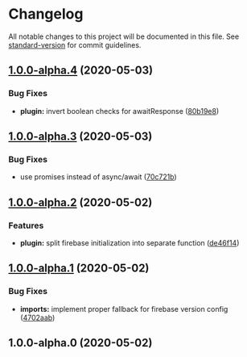 # Changelog

All notable changes to this project will be documented in this file. See [standard-version](https://github.com/conventional-changelog/standard-version) for commit guidelines.

## [1.0.0-alpha.4](https://github.com/m2sd/workbox-plugin-firebase-auth/compare/v1.0.0-alpha.3...v1.0.0-alpha.4) (2020-05-03)


### Bug Fixes

* **plugin:** invert boolean checks for awaitResponse ([80b19e8](https://github.com/m2sd/workbox-plugin-firebase-auth/commit/80b19e82639d6f8faf9eb97bbf5d6d4857af3241))

## [1.0.0-alpha.3](https://github.com/m2sd/workbox-plugin-firebase-auth/compare/v1.0.0-alpha.2...v1.0.0-alpha.3) (2020-05-03)


### Bug Fixes

* use promises instead of async/await ([70c721b](https://github.com/m2sd/workbox-plugin-firebase-auth/commit/70c721b7a4b053e014a409262ad6d46d0726d518))

## [1.0.0-alpha.2](https://github.com/m2sd/workbox-plugin-firebase-auth/compare/v1.0.0-alpha.1...v1.0.0-alpha.2) (2020-05-02)


### Features

* **plugin:** split firebase initialization into separate function ([de46f14](https://github.com/m2sd/workbox-plugin-firebase-auth/commit/de46f14be077d5bd3f03739f2a591e756d5c52e0))

## [1.0.0-alpha.1](https://github.com/m2sd/workbox-plugin-firebase-auth/compare/v1.0.0-alpha.0...v1.0.0-alpha.1) (2020-05-02)


### Bug Fixes

* **imports:** implement proper fallback for firebase version config ([4702aab](https://github.com/m2sd/workbox-plugin-firebase-auth/commit/4702aab6739190b88bbd5c5113a08b4f8d53d3de))

## 1.0.0-alpha.0 (2020-05-02)
